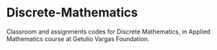 # Discrete-Mathematics
Classroom and assignments codes for Discrete Mathematics, in Applied Mathematics course at Getulio Vargas Foundation.
